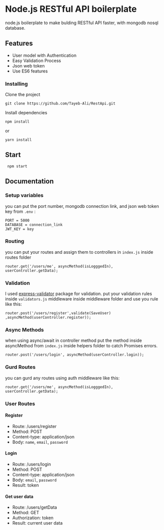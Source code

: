 # Node.js RESTful API boilerplate

node.js boilerplate to make bulding RESTful API faster, with mongodb nosql database.

## Features

* User model with Authentication 
* Easy Validation Process
* Json web token
* Use ES6 features

### Installing

Clone the project
```
git clone https://github.com/Tayeb-Ali/RestApi.git
```

Install dependencies 
```
npm install 
```
or
```
yarn install
```
## Start

``` npm start```

## Documentation

### Setup variables

you can put the port number, mongodb connection link, and json web token key from ``` .env ``` :
```
PORT = 5000
DATABASE = connection_link
JWT_KEY = key 
```
### Routing

you can put your routes and assign them to controllers in ```index.js``` inside routes folder

```
router.get('/users/me', asyncMethod(isLogggedIn), userController.getData);
```

### Validation
I used [express-validator](https://github.com/express-validator/express-validator) package for validation.
put your validation rules inside ```validators.js``` middleware inside middleware folder and use you rule like this:

```router.post('/users/register',validate(SaveUser) ,asyncMethod(userController.register));```

### Async Methods

when using async/await in controller method put the method inside asyncMethod from ```index.js```  inside helpers folder to catch Promises errors.

```
router.post('/users/login', asyncMethod(userController.login));
```

### Gurd Routes

you can gurd any routes using auth middleware like this:

```
router.get('/users/me', asyncMethod(isLogggedIn), userController.getData);
```
### User Routes
#### Register 
* Route: /users/register
* Method: POST
* Content-type: application/json
* Body: ```name```, ```email```, ```password```

#### Login 
* Route: /users/login
* Method: POST
* Content-type: application/json
* Body: ```email```, ```password```
* Result: token
#### Get user data 
* Route: /users/getData
* Method: GET
* Authorization: token
* Result: current user data
